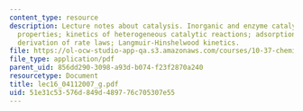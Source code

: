 ```yaml
---
content_type: resource
description: Lecture notes about catalysis. Inorganic and enzyme catalysts and their
  properties; kinetics of heterogeneous catalytic reactions; adsorption isotherms,
  derivation of rate laws; Langmuir-Hinshelwood kinetics.
file: https://ol-ocw-studio-app-qa.s3.amazonaws.com/courses/10-37-chemical-and-biological-reaction-engineering-spring-2007/51e31c53576d849d489776c705307e55_lec16_04112007_g.pdf
file_type: application/pdf
parent_uid: 856dd290-3098-a93d-b074-f23f2870a240
resourcetype: Document
title: lec16_04112007_g.pdf
uid: 51e31c53-576d-849d-4897-76c705307e55
---
```

